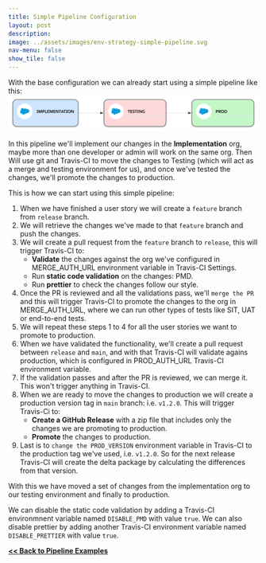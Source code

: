 ```yaml
---
title: Simple Pipeline Configuration
layout: post
description:
image: ../assets/images/env-strategy-simple-pipeline.svg
nav-menu: false
show_tile: false
---
```

With the base configuration we can already start using a simple pipeline like this:
![Simple Pipeline](../assets/images/env-strategy-simple-pipeline.svg)

In this pipeline we'll implement our changes in the **Implementation** org, maybe more than one developer or admin will work on the same org. Then Will use git and Travis-CI to move the changes to Testing (which will act as a merge and testing environment for us), and once we've tested the changes, we'll promote the changes to production.

This is how we can start using this simple pipeline:
1. When we have finished a user story we will create a `feature` branch from `release` branch.
2. We will retrieve the changes we've made to that `feature` branch and push the changes.
3. We will create a pull request from the `feature` branch to `release`, this will trigger Travis-CI to:
   - **Validate** the changes against the org we've configured in MERGE_AUTH_URL environment variable in Travis-CI Settings.
   - Run **static code validation** on the changes: PMD.
   - Run **prettier** to check the changes follow our style.
4. Once the PR is reviewed and all the validations pass, we'll `merge the PR` and this will trigger Travis-CI to promote the changes to the org in MERGE_AUTH_URL, where we can run other types of tests like SIT, UAT or end-to-end tests.
5. We will repeat these steps 1 to 4 for all the user stories we want to promote to production.
6. When we have validated the functionality, we'll create a pull request between `release` and `main`, and with that Travis-CI will validate agains production, which is configured in PROD_AUTH_URL Travis-CI environment variable.
7. If the validation passes and after the PR is reviewed, we can merge it. This won't trigger anything in Travis-CI.
8. When we are ready to move the changes to production we will create a production version tag in `main` branch: i.e. `v1.2.0`. This will trigger Travis-Ci to:
   - **Create a GitHub Release** with a zip file that includes only the changes we are promoting to production.
   - **Promote** the changes to production.
9. Last is to `change the PROD_VERSION` environment variable in Travis-CI to the production tag we've used, i.e. `v1.2.0`. So for the next release Travis-CI will create the delta package by calculating the differences from that version.

With this we have moved a set of changes from the implementation org to our testing environment and finally to production.

We can disable the static code validation by adding a Travis-CI environmnent variable named `DISABLE_PMD` with value `true`. We can also disable prettier by adding another Travis-CI environment variable named `DISABLE_PRETTIER` with value `true`.

**[<< Back to Pipeline Examples](../03-travis-ci.html#pipeline-examples-implementation)**